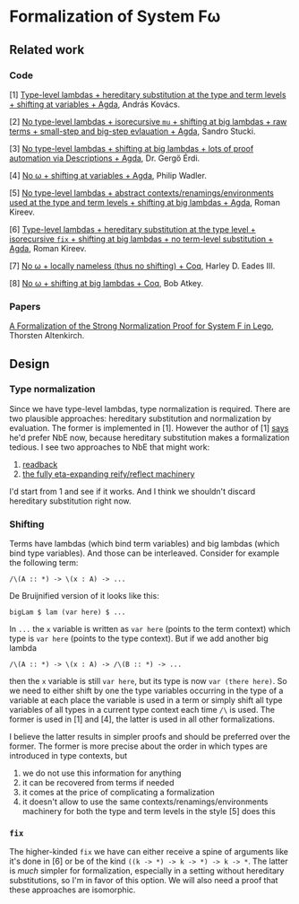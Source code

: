# Formalization of System Fω

## Related work

### Code

[1] [Type-level lambdas + hereditary substitution at the type and term levels + shifting at variables + Agda](https://github.com/AndrasKovacs/system-f-omega), András Kovács.

[2] [No type-level lambdas + isorecursive `mu` + shifting at big lambdas + raw terms + small-step and big-step evlauation + Agda](https://github.com/sstucki/system-f-agda), Sandro Stucki.

[3] [No type-level lambdas + shifting at big lambdas + lots of proof automation via Descriptions + Agda](https://github.com/gergoerdi/system-f-agda/blob/master/src/SystemF.agda), Dr. Gergő Érdi.

[4] [No ω + shifting at variables + Agda](https://plfa.github.io/SystemF), Philip Wadler.

[5] [No type-level lambdas + abstract contexts/renamings/environments used at the type and term levels + shifting at big lambdas + Agda](https://github.com/effectfully/random-stuff/tree/master/System-F), Roman Kireev.

[6] [Type-level lambdas + hereditary substitution at the type level + isorecursive `fix` + shifting at big lambdas + no term-level substitution + Agda](https://gist.github.com/effectfully/8ae112e2a99393c493642fc52aafe87f), Roman Kireev.

[7] [No ω + locally nameless (thus no shifting) + Coq](https://github.com/heades/System-F-Coq), Harley D. Eades III.

[8] [No ω + shifting at big lambdas + Coq](https://github.com/bobatkey/system-f-parametricity-model), Bob Atkey.

### Papers

[A Formalization of the Strong Normalization Proof for System F in Lego](http://www.cs.nott.ac.uk/%7Epsztxa/publ/tlca93.pdf), Thorsten Altenkirch.

## Design

### Type normalization

Since we have type-level lambdas, type normalization is required. There are two plausible approaches: hereditary substitution and normalization by evaluation. The former is implemented in [1]. However the author of [1] [says](https://github.com/AndrasKovacs/system-f-omega/issues/1#issuecomment-417955260) he'd prefer NbE now, because hereditary substitution makes a formalization tedious. I see two approaches to NbE that might work:

1. [readback](https://github.com/effectfully/random-stuff/blob/master/Normalization/Readback.agda)
2. [the fully eta-expanding reify/reflect machinery](https://github.com/effectfully/random-stuff/blob/master/Normalization/SystemT.agda)

I'd start from 1 and see if it works. And I think we shouldn't discard hereditary substitution right now.

### Shifting

Terms have lambdas (which bind term variables) and big lambdas (which bind type variables). And those can be interleaved. Consider for example the following term:

`/\(A :: *) -> \(x : A) -> ...`

De Bruijnified version of it looks like this:

`bigLam $ lam (var here) $ ...`

In `...` the `x` variable is written as `var here` (points to the term context) which type is `var here` (points to the type context). But if we add another big lambda

`/\(A :: *) -> \(x : A) -> /\(B :: *) -> ...`

then the `x` variable is still `var here`, but its type is now `var (there here)`. So we need to either shift by one the type variables occurring in the type of a variable at each place the variable is used in a term or simply shift all type variables of all types in a current type context each time `/\` is used. The former is used in [1] and [4], the latter is used in all other formalizations.

I believe the latter results in simpler proofs and should be preferred over the former. The former is more precise about the order in which types are introduced in type contexts, but

1. we do not use this information for anything
2. it can be recovered from terms if needed
3. it comes at the price of complicating a formalization
4. it doesn't allow to use the same contexts/renamings/environments machinery for both the type and term levels in the style [5] does this

### `fix`

The higher-kinded `fix` we have can either receive a spine of arguments like it's done in [6] or be of the kind `((k -> *) -> k -> *) -> k -> *`. The latter is *much* simpler for formalization, especially in a setting without hereditary substitutions, so I'm in favor of this option. We will also need a proof that these approaches are isomorphic.
